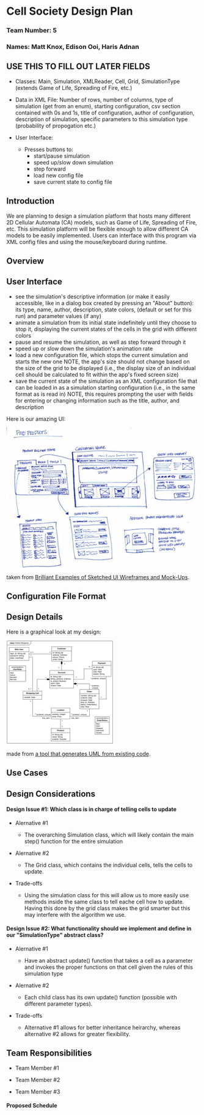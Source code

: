 # Cell Society Design Plan
### Team Number: 5
### Names: Matt Knox, Edison Ooi, Haris Adnan


## USE THIS TO FILL OUT LATER FIELDS

* Classes: Main, Simulation, XMLReader, Cell, Grid, SimulationType (extends Game of Life, Spreading of Fire, etc.)

* Data in XML File: Number of rows, number of columns, 
type of simulation (get from an enum), starting configuration, csv section contained with 0s and 1s,
title of configuration, author of configuration, description of simulation, specific parameters to this simulation type (probability of propogation etc.)

* User Interface: 
  * Presses buttons to: 
    * start/pause simulation
    * speed up/slow down simulation
    * step forward
    * load new config file
    * save current state to config file

## Introduction

We are planning to design a simulation platform that hosts many different 2D Cellular Automata (CA) models, such 
as Game of Life, Spreading of Fire, etc. This simulation platform will be flexible enough to allow different CA 
models to be easily implemented. Users can interface with this program via XML config files and using the mouse/keyboard during runtime. 


## Overview

## User Interface

* see the simulation's descriptive information (or make it easily accessible, like in a dialog box created by pressing an "About" button):
its type, name, author, description, state colors, (default or set for this run) and parameter values (if any)
* animate a simulation from its initial state indefinitely until they choose to stop it, displaying the current states of the cells in the grid with different colors
* pause and resume the simulation, as well as step forward through it
* speed up or slow down the simulation's animation rate
* load a new configuration file, which stops the current simulation and starts the new one
NOTE, the app's size should not change based on the size of the grid to be displayed (i.e., the display size of an individual cell should be calculated to fit within the app's fixed screen size)
* save the current state of the simulation as an XML configuration file that can be loaded in as a simulation starting configuration (i.e., in the same format as is read in)
NOTE, this requires prompting the user with fields for entering or changing information such as the title, author, and description

Here is our amazing UI:

![This is cool, too bad you can't see it](images/29-sketched-ui-wireframe.jpg "An alternate design")

taken from [Brilliant Examples of Sketched UI Wireframes and Mock-Ups](https://onextrapixel.com/40-brilliant-examples-of-sketched-ui-wireframes-and-mock-ups/).


## Configuration File Format


## Design Details

Here is a graphical look at my design:

![This is cool, too bad you can't see it](images/online-shopping-uml-example.png "An initial UI")

made from [a tool that generates UML from existing code](http://staruml.io/).


## Use Cases



## Design Considerations

#### Design Issue #1: Which class is in charge of telling cells to update

 * Alernative #1
   * The overarching Simulation class, which will likely contain the main step() function for the entire simulation

 * Alernative #2
   * The Grid class, which contains the individual cells, tells the cells to update. 

 * Trade-offs
   * Using the simulation class for this will allow us to more easily use methods inside the same class to tell eache cell how to update.
   Having this done by the grid class makes the grid smarter but this may interfere with the algorithm we use.

#### Design Issue #2: What functionality should we implement and define in our "SimulationType" abstract class?

 * Alernative #1
   * Have an abstract update() function that takes a cell as a parameter and invokes the proper functions on that cell
   given the rules of this simulation type

 * Alernative #2
   * Each child class has its own update() function (possible with different parameter types).

 * Trade-offs
   * Alternative #1 allows for better inheritance heirarchy, 
   whereas alternative #2 allows for greater flexibility. 



## Team Responsibilities

 * Team Member #1

 * Team Member #2

 * Team Member #3


#### Proposed Schedule

